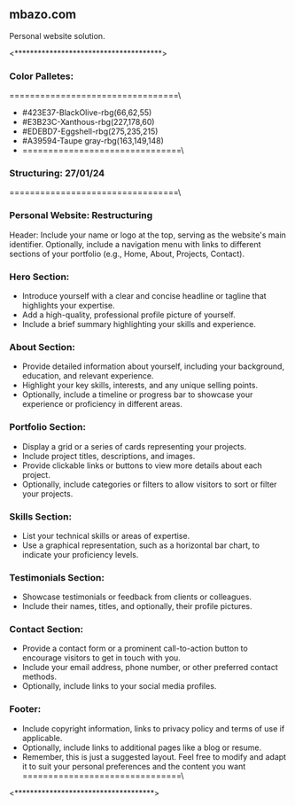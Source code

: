## mbazo.com
Personal website solution.  

<**************************************>

### Color Palletes:
=================================\\
- #423E37-BlackOlive-rbg(66,62,55)
- #E3B23C-Xanthous-rbg(227,178,60)
- #EDEBD7-Eggshell-rbg(275,235,215)
- #A39594-Taupe gray-rbg(163,149,148)
- ===============================\\

### Structuring: 27/01/24
=================================\\
### Personal Website: Restructuring
Header:
Include your name or logo at the top, serving as the website's main identifier.
Optionally, include a navigation menu with links to different sections of your portfolio (e.g., Home, About, Projects, Contact).

### Hero Section:
- Introduce yourself with a clear and concise headline or tagline that highlights your expertise.
- Add a high-quality, professional profile picture of yourself.
- Include a brief summary highlighting your skills and experience.

### About Section:
- Provide detailed information about yourself, including your background, education, and relevant experience.
- Highlight your key skills, interests, and any unique selling points.
- Optionally, include a timeline or progress bar to showcase your experience or proficiency in different areas.

### Portfolio Section:
- Display a grid or a series of cards representing your projects.
- Include project titles, descriptions, and images.
- Provide clickable links or buttons to view more details about each project.
- Optionally, include categories or filters to allow visitors to sort or filter your projects.

### Skills Section:
- List your technical skills or areas of expertise.
- Use a graphical representation, such as a horizontal bar chart, to indicate your proficiency levels.

### Testimonials Section:
- Showcase testimonials or feedback from clients or colleagues.
- Include their names, titles, and optionally, their profile pictures.

### Contact Section:
- Provide a contact form or a prominent call-to-action button to encourage visitors to get in touch with you.
- Include your email address, phone number, or other preferred contact methods.
- Optionally, include links to your social media profiles.

### Footer:
- Include copyright information, links to privacy policy and terms of use if applicable.
- Optionally, include links to additional pages like a blog or resume.
- Remember, this is just a suggested layout. Feel free to modify and adapt it to suit your personal preferences and the content you want ===============================\\

<************************************>

